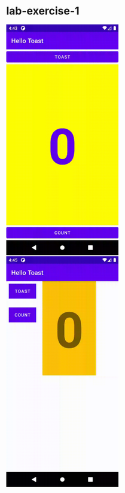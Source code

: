 # lab-exercise-1
<img width="300" src = "LAB1/Hellotoast/hellotoast.gif"/>
<img width="300" src = "LAB1/Hellotoast.challenge/toastchallenge.gif"/>
